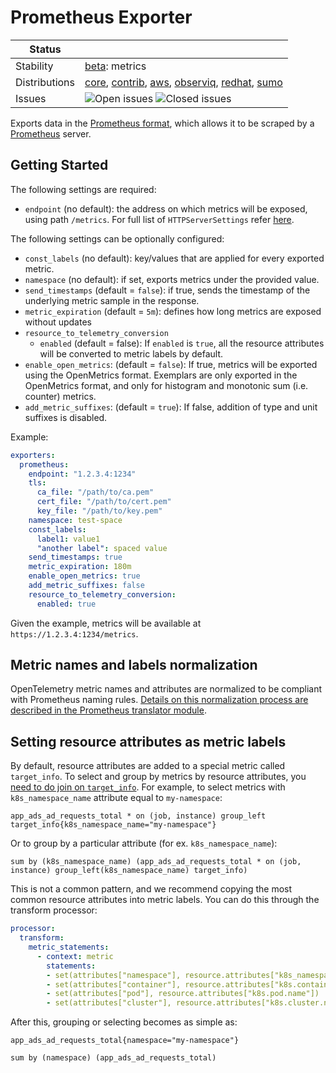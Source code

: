 # Prometheus Exporter

<!-- status autogenerated section -->
| Status        |           |
| ------------- |-----------|
| Stability     | [beta]: metrics   |
| Distributions | [core], [contrib], [aws], [observiq], [redhat], [sumo] |
| Issues        | ![Open issues](https://img.shields.io/github/issues-search/open-telemetry/opentelemetry-collector-contrib?query=is%3Aissue%20is%3Aopen%20label%3Aexporter%2Fprometheus%20&label=open&color=orange&logo=opentelemetry) ![Closed issues](https://img.shields.io/github/issues-search/open-telemetry/opentelemetry-collector-contrib?query=is%3Aissue%20is%3Aclosed%20label%3Aexporter%2Fprometheus%20&label=closed&color=blue&logo=opentelemetry) |

[beta]: https://github.com/open-telemetry/opentelemetry-collector#beta
[core]: https://github.com/open-telemetry/opentelemetry-collector-releases/tree/main/distributions/otelcol
[contrib]: https://github.com/open-telemetry/opentelemetry-collector-releases/tree/main/distributions/otelcol-contrib
[aws]: https://github.com/aws-observability/aws-otel-collector
[observiq]: https://github.com/observIQ/observiq-otel-collector
[redhat]: https://github.com/os-observability/redhat-opentelemetry-collector
[sumo]: https://github.com/SumoLogic/sumologic-otel-collector
<!-- end autogenerated section -->

Exports data in the [Prometheus format](https://prometheus.io/docs/concepts/data_model/), which allows it to be scraped by a [Prometheus](https://prometheus.io/) server.

## Getting Started

The following settings are required:

- `endpoint` (no default): the address on which metrics will be exposed, using path `/metrics`. For full list of `HTTPServerSettings` refer [here](https://github.com/open-telemetry/opentelemetry-collector/tree/main/config/confighttp).

The following settings can be optionally configured:

- `const_labels` (no default): key/values that are applied for every exported metric.
- `namespace` (no default): if set, exports metrics under the provided value.
- `send_timestamps` (default = `false`): if true, sends the timestamp of the underlying metric sample in the response.
- `metric_expiration` (default = `5m`): defines how long metrics are exposed without updates
- `resource_to_telemetry_conversion`
  - `enabled` (default = false): If `enabled` is `true`, all the resource attributes will be converted to metric labels by default.
- `enable_open_metrics`: (default = `false`): If true, metrics will be exported using the OpenMetrics format. Exemplars are only exported in the OpenMetrics format, and only for histogram and monotonic sum (i.e. counter) metrics.
- `add_metric_suffixes`: (default = `true`): If false, addition of type and unit suffixes is disabled.

Example:

```yaml
exporters:
  prometheus:
    endpoint: "1.2.3.4:1234"
    tls:
      ca_file: "/path/to/ca.pem"
      cert_file: "/path/to/cert.pem"
      key_file: "/path/to/key.pem"
    namespace: test-space
    const_labels:
      label1: value1
      "another label": spaced value
    send_timestamps: true
    metric_expiration: 180m
    enable_open_metrics: true
    add_metric_suffixes: false
    resource_to_telemetry_conversion:
      enabled: true
```

Given the example, metrics will be available at `https://1.2.3.4:1234/metrics`.

## Metric names and labels normalization

OpenTelemetry metric names and attributes are normalized to be compliant with Prometheus naming rules. [Details on this normalization process are described in the Prometheus translator module](../../pkg/translator/prometheus/).

## Setting resource attributes as metric labels

By default, resource attributes are added to a special metric called `target_info`. To select and group by metrics by resource attributes, you [need to do join on `target_info`](https://prometheus.io/docs/prometheus/latest/querying/operators/#many-to-one-and-one-to-many-vector-matches). For example, to select metrics with `k8s_namespace_name` attribute equal to `my-namespace`:

```promql
app_ads_ad_requests_total * on (job, instance) group_left target_info{k8s_namespace_name="my-namespace"}
```

Or to group by a particular attribute (for ex. `k8s_namespace_name`):

```promql
sum by (k8s_namespace_name) (app_ads_ad_requests_total * on (job, instance) group_left(k8s_namespace_name) target_info)
```

This is not a common pattern, and we recommend copying the most common resource attributes into metric labels. You can do this through the transform processor:

```yaml
processor:
  transform:
    metric_statements:
      - context: metric
        statements:
        - set(attributes["namespace"], resource.attributes["k8s_namespace_name"])
        - set(attributes["container"], resource.attributes["k8s.container.name"])
        - set(attributes["pod"], resource.attributes["k8s.pod.name"])
        - set(attributes["cluster"], resource.attributes["k8s.cluster.name"])
```

After this, grouping or selecting becomes as simple as:

```promql
app_ads_ad_requests_total{namespace="my-namespace"}

sum by (namespace) (app_ads_ad_requests_total)
```